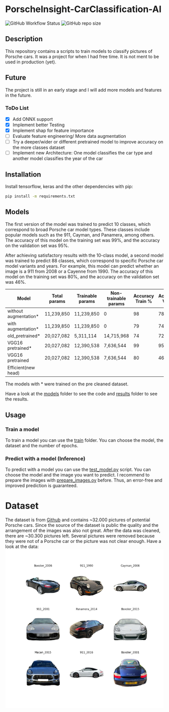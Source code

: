 # PorscheInsight-CarClassification-AI
![GitHub Workflow Status](https://img.shields.io/github/actions/workflow/status/Flippchen/PorscheInsight-CarClassification-AI/python.yaml?logoColor=blue&style=flat-square) ![GitHub repo size](https://img.shields.io/github/repo-size/Flippchen/PorscheInsight-CarClassification-AI?style=flat-square)
## Description
This repository contains a scripts to train models to classify pictures of Porsche cars.
It was a project for when I had free time. It is not ment to be used in production (yet).

## Future
The project is still in an early stage and I will add more models and features in the future.
### ToDo List
- [x] Add ONNX support
- [x] Implement better Testing
- [x] Implement shap for feature importance
- [ ] Evaluate feature engineering/ More data augmentation
- [ ] Try a deeper/wider or different pretrained model to improve accuracy on the more classes dataset
- [ ] Implement new Architecture: One model classifies the car type and another model classifies the year of the car
## Installation
Install tensorflow, keras and the other dependencies with pip:
```bash
pip install -m requirements.txt
```
## Models
The first version of the model was trained to predict 10 classes, which correspond to broad Porsche car model types. These classes include popular models such as the 911, Cayman, and Panamera, among others. The accuracy of this model on the training set was 99%, and the accuracy on the validation set was 95%.

After achieving satisfactory results with the 10-class model, a second model was trained to predict 88 classes, which correspond to specific Porsche car model variants and years. For example, this model can predict whether an image is a 911 from 2008 or a Cayenne from 1990. The accuracy of this model on the training set was 80%, and the accuracy on the validation set was 46%.

| Model                 | Total params | Trainable params | Non-trainable params | Accuracy Train % | Accuracy Val % | Number of classes |
|-----------------------|--------------|------------------|----------------------|------------------|----------------|-------------------|
| without augmentation* | 11,239,850   | 11,239,850       | 0                    | 98               | 78             | 10                |
| with augmentation*    | 11,239,850   | 11,239,850       | 0                    | 79               | 74             | 10                |
| old_pretrained*       | 20,027,082   | 5,311,114        | 14,715,968           | 74               | 72             | 10                |
| VGG16 pretrained*     | 20,027,082   | 12,390,538       | 7,636,544            | 99               | 95             | 10                |
| VGG16 pretrained      | 20,027,082   | 12,390,538       | 7,636,544            | 80               | 46             | 88                |
| Efficient(new head)   |              |                  |                      |                  |                |                   |

The models with * were trained on the pre cleaned dataset.

Have a look at the [models](models) folder to see the code and [results](models/car_types/results) folder to see the results.

## Usage
### Train a model
To train a model you can use the [train](training) folder. You can choose the model, the dataset and the number of epochs.

### Predict with a model (Inference)
To predict with a model you can use the [test_model.py](testing/test_model.py) script. You can choose the model and the image you want to predict.
I recommend to prepare the images with [prepare_images.oy](testing/prepare_images.py) before. Thus, an error-free and improved prediction is guaranteed.

# Dataset
The dataset is from [Github](https://github.com/Flippchen/porsche-pictures) and contains ~32.000 pictures of potential Porsche cars.
Since the source of the dataset is public the quality and the arrangement of the images was also not great.
After the data was cleaned, there are ~30.300 pictures left. Several pictures were removed because they were not of a Porsche car or the picture was not clear enough.
Have a look at the data:
![Sample images](models/car_types/results/sample_images.png "Sample images") 


